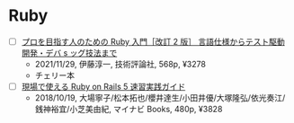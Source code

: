 # Ruby

- [ ] [プロを目指す人のための Ruby 入門［改訂 2 版］ 言語仕様からテスト駆動開発・デバ s ッグ技法まで](https://gihyo.jp/book/2021/978-4-297-12437-3)
  - 2021/11/29, 伊藤淳一, 技術評論社, 568p, ¥3278
  - チェリー本
- [ ] [現場で使える Ruby on Rails 5 速習実践ガイド](https://book.mynavi.jp/ec/products/detail/id=93905)
  - 2018/10/19, 大場寧子/松本拓也/櫻井達生/小田井優/大塚隆弘/依光奏江/銭神裕宜/小芝美由紀, マイナビ Books, 480p, ¥3828
